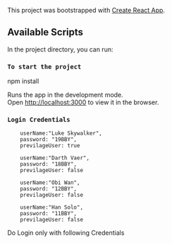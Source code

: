 This project was bootstrapped with [Create React App](https://github.com/facebook/create-react-app).

## Available Scripts

In the project directory, you can run:


### `To start the project`
 
npm install

Runs the app in the development mode.<br>
Open [http://localhost:3000](http://localhost:3000) to view it in the browser.


### `Login Credentials `

        userName:"Luke Skywalker",
        password: "19BBY",
        previlageUser: true
   
        userName:"Darth Vaer",
        password: "18BBY",
        previlageUser: false
    
        userName:"Obi Wan",
        password: "12BBY",
        previlageUser: false

        userName:"Han Solo",
        password: "11BBY",
        previlageUser: false

Do Login only with following Credentials

